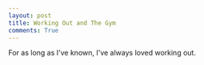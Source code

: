 ```yaml
---
layout: post
title: Working Out and The Gym
comments: True
---
```


For as long as I've known, I've always loved working out. 
